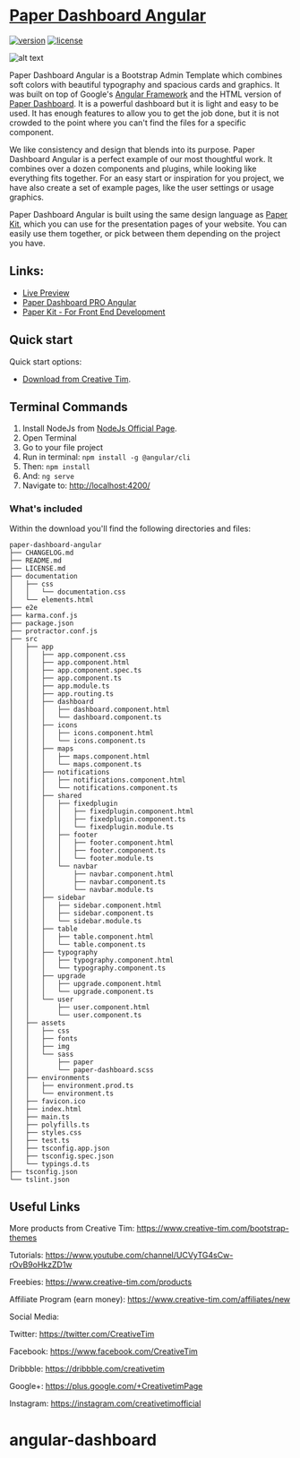 # [Paper Dashboard Angular](https://www.creative-tim.com/product/paper-dashboard-angular)
[![version][version-badge]][CHANGELOG]
[![license][license-badge]][LICENSE]

![alt text](https://s3.amazonaws.com/creativetim_bucket/products/58/original/opt_pd_angular_thumbnail.jpg "Paper Dashboard Free")

Paper Dashboard Angular is a Bootstrap Admin Template which combines soft colors with beautiful typography and spacious cards and graphics. It was built on top of Google's [Angular Framework](https://angular.io/) and the HTML version of [Paper Dashboard](https://www.creative-tim.com/product/paper-dashboard). It is a powerful dashboard but it is light and easy to be used. It has enough features to allow you to get the job done, but it is not crowded to the point where you can't find the files for a specific component.

 We like consistency and design that blends into its purpose. Paper Dashboard Angular is a perfect example of our most thoughtful work. It combines over a dozen components and plugins, while looking like everything fits together. For an easy start or inspiration for you project, we have also create a set of example pages, like the user settings or usage graphics.

 Paper Dashboard Angular is built using the same design language as [Paper Kit](http://www.creative-tim.com/product/paper-kit), which you can use for the presentation pages of your website. You can easily use them together, or pick between them depending on the project you have.


## Links:

+ [Live Preview](http://pd-angular.creative-tim.com/dashboard)
+ [Paper Dashboard PRO Angular](https://www.creative-tim.com/product/paper-dashboard-pro-angular)
+ [Paper Kit - For Front End Development](https://www.creative-tim.com/product/paper-kit?ref=github-pd-angular)


## Quick start

Quick start options:

- [Download from Creative Tim](https://www.creative-tim.com/product/paper-dashboard-angular).

## Terminal Commands

1. Install NodeJs from [NodeJs Official Page](https://nodejs.org/en).
2. Open Terminal
3. Go to your file project
4. Run in terminal: ```npm install -g @angular/cli```
5. Then: ```npm install```
6. And: ```ng serve```
7. Navigate to: [http://localhost:4200/](http://localhost:4200/)

### What's included

Within the download you'll find the following directories and files:

```
paper-dashboard-angular
├── CHANGELOG.md
├── README.md
├── LICENSE.md
├── documentation
│   ├── css
│   │   └── documentation.css
│   └── elements.html
├── e2e
├── karma.conf.js
├── package.json
├── protractor.conf.js
├── src
│   ├── app
│   │   ├── app.component.css
│   │   ├── app.component.html
│   │   ├── app.component.spec.ts
│   │   ├── app.component.ts
│   │   ├── app.module.ts
│   │   ├── app.routing.ts
│   │   ├── dashboard
│   │   │   ├── dashboard.component.html
│   │   │   └── dashboard.component.ts
│   │   ├── icons
│   │   │   ├── icons.component.html
│   │   │   └── icons.component.ts
│   │   ├── maps
│   │   │   ├── maps.component.html
│   │   │   └── maps.component.ts
│   │   ├── notifications
│   │   │   ├── notifications.component.html
│   │   │   └── notifications.component.ts
│   │   ├── shared
│   │   │   ├── fixedplugin
│   │   │   │   ├── fixedplugin.component.html
│   │   │   │   ├── fixedplugin.component.ts
│   │   │   │   └── fixedplugin.module.ts
│   │   │   ├── footer
│   │   │   │   ├── footer.component.html
│   │   │   │   ├── footer.component.ts
│   │   │   │   └── footer.module.ts
│   │   │   └── navbar
│   │   │       ├── navbar.component.html
│   │   │       ├── navbar.component.ts
│   │   │       └── navbar.module.ts
│   │   ├── sidebar
│   │   │   ├── sidebar.component.html
│   │   │   ├── sidebar.component.ts
│   │   │   └── sidebar.module.ts
│   │   ├── table
│   │   │   ├── table.component.html
│   │   │   └── table.component.ts
│   │   ├── typography
│   │   │   ├── typography.component.html
│   │   │   └── typography.component.ts
│   │   ├── upgrade
│   │   │   ├── upgrade.component.html
│   │   │   └── upgrade.component.ts
│   │   └── user
│   │       ├── user.component.html
│   │       └── user.component.ts
│   ├── assets
│   │   ├── css
│   │   ├── fonts
│   │   ├── img
│   │   └── sass
│   │       ├── paper
│   │       └── paper-dashboard.scss
│   ├── environments
│   │   ├── environment.prod.ts
│   │   └── environment.ts
│   ├── favicon.ico
│   ├── index.html
│   ├── main.ts
│   ├── polyfills.ts
│   ├── styles.css
│   ├── test.ts
│   ├── tsconfig.app.json
│   ├── tsconfig.spec.json
│   └── typings.d.ts
├── tsconfig.json
└── tslint.json
```

## Useful Links

More products from Creative Tim: <https://www.creative-tim.com/bootstrap-themes>

Tutorials: <https://www.youtube.com/channel/UCVyTG4sCw-rOvB9oHkzZD1w>

Freebies: <https://www.creative-tim.com/products>

Affiliate Program (earn money): <https://www.creative-tim.com/affiliates/new>

Social Media:

Twitter: <https://twitter.com/CreativeTim>

Facebook: <https://www.facebook.com/CreativeTim>

Dribbble: <https://dribbble.com/creativetim>

Google+: <https://plus.google.com/+CreativetimPage>

Instagram: <https://instagram.com/creativetimofficial>

[CHANGELOG]: ./CHANGELOG.md

[LICENSE]: ./LICENSE.md

[version-badge]: https://img.shields.io/badge/version-1.0.1-blue.svg

[license-badge]: https://img.shields.io/badge/license-MIT-blue.svg
# angular-dashboard
